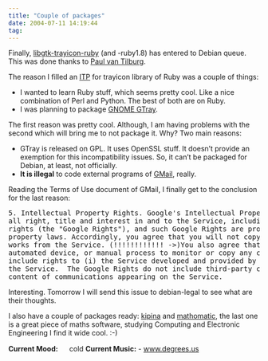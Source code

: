 ```yaml
---
title: "Couple of packages"
date: 2004-07-11 14:19:44
tag: 
---
```

<p>Finally, <a href="http://ruby-gnome2.sourceforge.jp/#Ruby%2FGtkTrayIcon+0.1.0">libgtk-trayicon-ruby</a> (and -ruby1.8) has entered to Debian queue. This was done thanks to <a href="mailto:paulvtATdebian.org">Paul van Tilburg</a>.

The reason I filled an <a href="http://lists.debian.org/debian-devel/2004/06/msg01494.html">ITP</a> for trayicon library of Ruby was a couple of things:
</p>
<ul>
<li>I wanted to learn Ruby stuff, which seems pretty cool. Like a nice combination of Perl and Python. The best of both are on Ruby.</li>
<li>I was planning to package <a href="http://fraggle.alkali.org/projects/gtray/">GNOME GTray</a>.</li>
</ul>
<p>
The first reason was pretty cool. Although, I am having problems with the second which will bring me to not package it. Why? Two main reasons:
</p>
<ul>
<li>GTray is released on GPL. It uses OpenSSL stuff. It doesn&#8217;t provide an exemption for this incompatibility issues. So, it can&#8217;t be packaged for Debian, at least, not officially.</li>
<li>
<strong>It is illegal</strong> to code external programs of <a href="http://gmail.google.com/">GMail</a>, really.</li>
</ul>
<p>
Reading the Terms of Use document of GMail, I finally get to the conclusion for the last reason:
</p>
<pre>5. Intellectual Property Rights. Google's Intellectual Property Rights. You acknowledge that Google owns
all right, title and interest in and to the Service, including without limitation all intellectual property
rights (the "Google Rights"), and such Google Rights are protected by U.S. and international intellectual
property laws. Accordingly, you agree that you will not copy, reproduce, alter, modify, or create derivative
works from the Service. (!!!!!!!!!!!! -&gt;)You also agree that you will not use any robot, spider, other
automated device, or manual process to monitor or copy any content from the Service. The Google Rights
include rights to (i) the Service developed and provided by Google; and (ii) all software associated with
the Service.  The Google Rights do not include third-party content used as part of Service, including the
content of communications appearing on the Service.</pre>
<p>
Interesting. Tomorrow I will send this issue to debian-legal to see what are their thoughts.

I also have a couple of packages ready: <a href="http://mirjami.net/%7Eville/kipina/">kipina</a> and <a href="http://www.lightlink.com/computer/math/">mathomatic</a>, the last one is a great piece of maths software, studying Computing and Electronic Engineering I find it wide cool. :-)
</p>
<strong>Current Mood:</strong> <img width="15" height="15" src="http://stat.livejournal.com/img/mood/growf/smileys/sad.gif"/> cold
<strong>Current Music:</strong>  - <a href="http://www.degrees.us">www.degrees.us</a>
